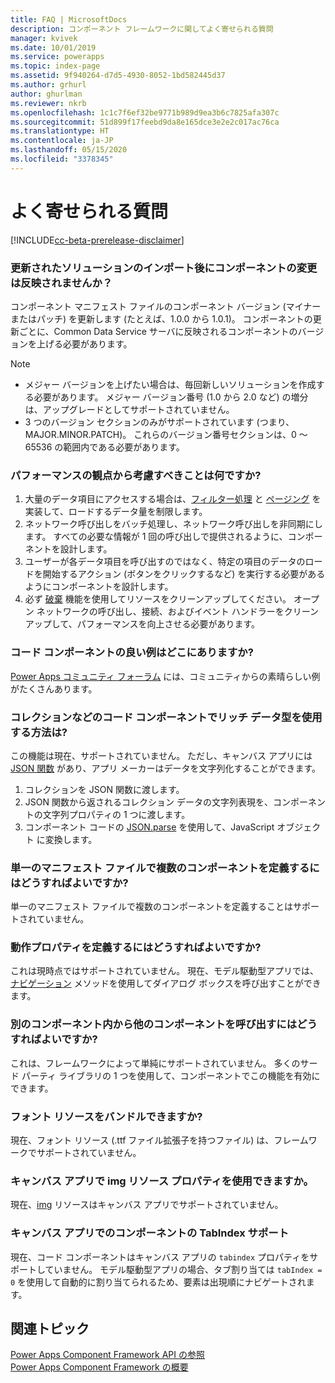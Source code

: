 ```yaml
---
title: FAQ | MicrosoftDocs
description: コンポーネント フレームワークに関してよく寄せられる質問
manager: kvivek
ms.date: 10/01/2019
ms.service: powerapps
ms.topic: index-page
ms.assetid: 9f940264-d7d5-4930-8052-1bd582445d37
ms.author: grhurl
author: ghurlman
ms.reviewer: nkrb
ms.openlocfilehash: 1c1c7f6ef32be9771b989d9ea3b6c7825afa307c
ms.sourcegitcommit: 51d899f17feebd9da8e165dce3e2e2c017ac76ca
ms.translationtype: HT
ms.contentlocale: ja-JP
ms.lasthandoff: 05/15/2020
ms.locfileid: "3378345"
---
```

# <a name="faqs"></a>よく寄せられる質問

[!INCLUDE[cc-beta-prerelease-disclaimer](../../includes/cc-beta-prerelease-disclaimer.md)]

### <a name="component-changes-are-not-reflected-after-the-updated-solution-import"></a>更新されたソリューションのインポート後にコンポーネントの変更は反映されませんか？

コンポーネント マニフェスト ファイルのコンポーネント バージョン (マイナーまたはパッチ) を更新します (たとえば、1.0.0 から 1.0.1)。 コンポーネントの更新ごとに、Common Data Service サーバに反映されるコンポーネントのバージョンを上げる必要があります。

> [!NOTE]
> - メジャー バージョンを上げたい場合は、毎回新しいソリューションを作成する必要があります。 メジャー バージョン番号 (1.0 から 2.0 など) の増分は、アップグレードとしてサポートされていません。
> - 3 つのバージョン セクションのみがサポートされています (つまり、MAJOR.MINOR.PATCH)。 これらのバージョン番号セクションは、0 ～ 65536 の範囲内である必要があります。

### <a name="what-are-the-things-to-be-considered-from-a-performance-perspective"></a>パフォーマンスの観点から考慮すべきことは何ですか?

1. 大量のデータ項目にアクセスする場合は、[フィルター処理](reference/filtering.md) と [ページング](reference/paging.md) を実装して、ロードするデータ量を制限します。
2. ネットワーク呼び出しをバッチ処理し、ネットワーク呼び出しを非同期にします。 すべての必要な情報が 1 回の呼び出しで提供されるように、コンポーネントを設計します。 
3. ユーザーが各データ項目を呼び出すのではなく、特定の項目のデータのロードを開始するアクション (ボタンをクリックするなど) を実行する必要があるようにコンポーネントを設計します。
4. 必ず [破棄](reference/control/destroy.md) 機能を使用してリソースをクリーンアップしてください。 オープン ネットワークの呼び出し、接続、およびイベント ハンドラーをクリーンアップして、パフォーマンスを向上させる必要があります。

### <a name="where-can-i-find-some-good-examples-of-code-components"></a>コード コンポーネントの良い例はどこにありますか?

[Power Apps コミュニティ フォーラム](https://powerusers.microsoft.com/t5/Power-Apps-Component-Framework/Community-content-sample-components-blogs-etc-Link-to-this-page/td-p/280710) には、コミュニティからの素晴らしい例がたくさんあります。

### <a name="how-to-use-rich-data-types-in-code-components-such-as-collections"></a>コレクションなどのコード コンポーネントでリッチ データ型を使用する方法は?

この機能は現在、サポートされていません。 ただし、キャンバス アプリには [JSON 関数](https://docs.microsoft.com/powerapps/maker/canvas-apps/functions/function-json) があり、アプリ メーカーはデータを文字列化することができます。

1. コレクションを JSON 関数に渡します。
2. JSON 関数から返されるコレクション データの文字列表現を、コンポーネントの文字列プロパティの 1 つに渡します。
3. コンポーネント コードの [JSON.parse](https://developer.mozilla.org/en-US/docs/Web/JavaScript/Reference/Global_Objects/JSON/parse) を使用して、JavaScript オブジェクト に変換します。

### <a name="how-can-i-define-multiple-components-in-a-single-manifest-file"></a>単一のマニフェスト ファイルで複数のコンポーネントを定義するにはどうすればよいですか?

単一のマニフェスト ファイルで複数のコンポーネントを定義することはサポートされていません。 

### <a name="how-can-i-define-behavior-properties"></a>動作プロパティを定義するにはどうすればよいですか?

これは現時点ではサポートされていません。 現在、モデル駆動型アプリでは、[ナビゲーション](reference/navigation.md) メソッドを使用してダイアログ ボックスを呼び出すことができます。

### <a name="how-can-i-call-other-components-from-within-another-component"></a>別のコンポーネント内から他のコンポーネントを呼び出すにはどうすればよいですか?

これは、フレームワークによって単純にサポートされていません。 多くのサード パーティ ライブラリの 1 つを使用して、コンポーネントでこの機能を有効にできます。

### <a name="can-i-bundle-font-resources"></a>フォント リソースをバンドルできますか?

現在、フォント リソース (.ttf ファイル拡張子を持つファイル) は、フレームワークでサポートされていません。

### <a name="can-i-use-img-resource-property-in-canvas-apps"></a>キャンバス アプリで img リソース プロパティを使用できますか。

現在、[img](manifest-schema-reference/img.md) リソースはキャンバス アプリでサポートされていません。

### <a name="tabindex-support-for-components-in-canvas-apps"></a>キャンバス アプリでのコンポーネントの TabIndex サポート

現在、コード コンポーネントはキャンバス アプリの `tabindex` プロパティをサポートしていません。 モデル駆動型アプリの場合、タブ割り当ては `tabIndex = 0` を使用して自動的に割り当てられるため、要素は出現順にナビゲートされます。 


## <a name="related-topics"></a>関連トピック

[Power Apps Component Framework API の参照](reference/index.md)<br/>
[Power Apps Component Framework の概要](overview.md)
